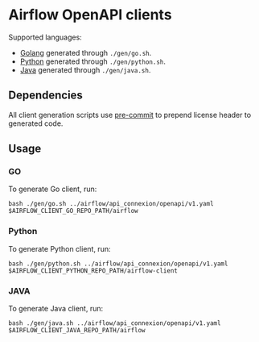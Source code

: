 <!--
 Licensed to the Apache Software Foundation (ASF) under one
 or more contributor license agreements.  See the NOTICE file
 distributed with this work for additional information
 regarding copyright ownership.  The ASF licenses this file
 to you under the Apache License, Version 2.0 (the
 "License"); you may not use this file except in compliance
 with the License.  You may obtain a copy of the License at

   http://www.apache.org/licenses/LICENSE-2.0

 Unless required by applicable law or agreed to in writing,
 software distributed under the License is distributed on an
 "AS IS" BASIS, WITHOUT WARRANTIES OR CONDITIONS OF ANY
 KIND, either express or implied.  See the License for the
 specific language governing permissions and limitations
 under the License.
-->

# Airflow OpenAPI clients

Supported languages:

* [Golang](https://github.com/apache/airflow-client-go) generated through `./gen/go.sh`.
* [Python](https://github.com/apache/airflow-client-python) generated through `./gen/python.sh`.
* [Java](https://github.com/apache/airflow-client-java) generated through `./gen/java.sh`.

## Dependencies

All client generation scripts use [pre-commit](https://pre-commit.com/#install)
to prepend license header to generated code.

## Usage

### GO
To generate Go client, run:

```
bash ./gen/go.sh ../airflow/api_connexion/openapi/v1.yaml $AIRFLOW_CLIENT_GO_REPO_PATH/airflow
```

### Python
To generate Python client, run:

```
bash ./gen/python.sh ../airflow/api_connexion/openapi/v1.yaml $AIRFLOW_CLIENT_PYTHON_REPO_PATH/airflow-client
```

### JAVA
To generate Java client, run:

```
bash ./gen/java.sh ../airflow/api_connexion/openapi/v1.yaml $AIRFLOW_CLIENT_JAVA_REPO_PATH/airflow
```


